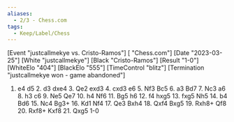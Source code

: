 ```yaml
---
aliases:
  - 2/3 - Chess.com
tags:
  - Keep/Label/Chess
---
```


[Event "justcallmekye vs. Cristo-Ramos"]
[ "Chess.com"]
[Date "2023-03-25"]
[White "justcallmekye"]
[Black "Cristo-Ramos"]
[Result "1-0"]
[WhiteElo "404"]
[BlackElo "555"]
[TimeControl "blitz"]
[Termination "justcallmekye won - game abandoned"]
1. e4 d5 2. d3 dxe4 3. Qe2 exd3 4. cxd3 e6 5. Nf3 Bc5 6. a3 Bd7 7. Nc3 a6 8. h3
c6 9. Ne5 Qe7 10. h4 Nf6 11. Bg5 h6 12. f4 hxg5 13. fxg5 Nh5 14. b4 Bd6 15. Nc4
Bg3+ 16. Kd1 Nf4 17. Qe3 Bxh4 18. Qxf4 Bxg5 19. Rxh8+ Qf8 20. Rxf8+ Kxf8 21.
Qxg5 1-0